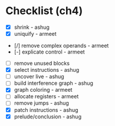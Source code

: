 # Checklist (ch4)

- [x] shrink - ashug
- [x] uniquify - armeet
- [/] remove complex operands - armeet
- [-] explicate control - armeet
- [ ] remove unused blocks
- [x] select instructions - ashug
- [ ] uncover live - ashug
- [ ] build interference graph - ashug
- [x] graph coloring - armeet
- [ ] allocate registers - armeet
- [ ] remove jumps - ashug
- [x] patch instructions - ashug
- [x] prelude/conclusion - ashug
